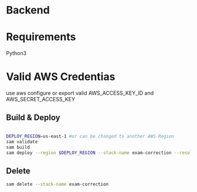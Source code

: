 # Backend

# Requirements

Python3

# Valid AWS Credentias

use aws configure or export valid AWS_ACCESS_KEY_ID and AWS_SECRET_ACCESS_KEY

## Build & Deploy

```bash

DEPLOY_REGION=us-east-1 #or can be changed to another AWS Region
sam validate
sam build
sam deploy --region $DEPLOY_REGION --stack-name exam-correction --resolve-s3 --resolve-image-repos --capabilities CAPABILITY_AUTO_EXPAND CAPABILITY_IAM --no-confirm-changeset --parameter-overrides PythonVersion=`python3 --version | sed 's/ //g' | cut -d '.' -f 1,2 | tr '[:upper:]' '[:lower:]'`
```

## Delete

```bash
sam delete --stack-name exam-correction
```
